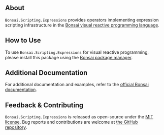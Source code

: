 ## About

`Bonsai.Scripting.Expressions` provides operators implementing expression scripting infrastructure in the [Bonsai visual reactive programming language](https://bonsai-rx.org).

## How to Use

To use `Bonsai.Scripting.Expressions` for visual reactive programming, please install this package using the [Bonsai package manager](https://bonsai-rx.org/docs/articles/packages.html).

## Additional Documentation

For additional documentation and examples, refer to the [official Bonsai documentation](https://bonsai-rx.org/docs/api/Bonsai.Scripting.Expressions.html).

## Feedback & Contributing

`Bonsai.Scripting.Expressions` is released as open-source under the [MIT license](https://licenses.nuget.org/MIT). Bug reports and contributions are welcome at [the GitHub repository](https://github.com/bonsai-rx/bonsai).